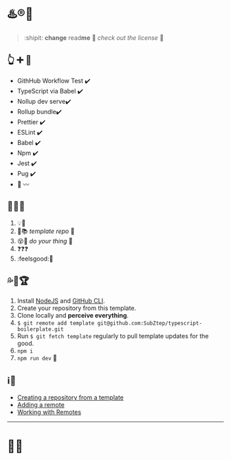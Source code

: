 # :hotsprings::registered::spaghetti:

> :shipit: **change** read**me** :speech_balloon: _check out the license_ :thought_balloon:

## :point_up_2: :heavy_plus_sign: :running:

- GithHub Workflow Test :heavy_check_mark:
- TypeScript via Babel :heavy_check_mark:
- Nollup dev serve:heavy_check_mark:
- Rollup bundle:heavy_check_mark:
- Prettier :heavy_check_mark:
- ESLint :heavy_check_mark:
- Babel :heavy_check_mark:
- Npm :heavy_check_mark:
- Jest :heavy_check_mark:
- Pug :heavy_check_mark:
- :mushroom: :wavy_dash:

## :loudspeaker::speak_no_evil::dash:

1. :bulb::smoking:
2. :information_desk_person::books: _template repo_ :crystal_ball:
3. :dizzy_face::pray: _do your thing_ :floppy_disk:
4. :question::question::question:
5. :feelsgood::money_with_wings:

## :sweat_drops::electric_plug::trophy:

1. Install [NodeJS](https://nodejs.org/en/) and [GitHub CLI](https://cli.github.com/).
2. Create your repository from this template.
3. Clone locally and **perceive everything**.
4. `$ git remote add template git@github.com:SubZtep/typescript-boilerplate.git`
5. Run `$ git fetch template` regularly to pull template updates for the good.
6. `npm i`
7. `npm run dev` :monkey:

## :information_source::toilet:
- [Creating a repository from a template](https://docs.github.com/en/free-pro-team@latest/github/creating-cloning-and-archiving-repositories/creating-a-repository-from-a-template#creating-a-repository-from-a-template)
- [Adding a remote](https://docs.github.com/en/free-pro-team@latest/github/using-git/adding-a-remote)
- [Working with Remotes](https://git-scm.com/book/en/v2/Git-Basics-Working-with-Remotes)

---
# :balloon::hankey:
